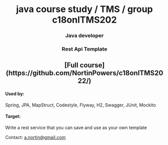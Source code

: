 <h1 align="center">java course study / TMS / group c18onlTMS202</h1>
<h3 align="center">Java developer</h3>
<h3 align="center">Rest Api Template</h3>

<h2 align="center">[Full course](https://github.com/NortinPowers/c18onlTMS2022/) </h2>

<h4>Used by:</h4>
<p>Spring, JPA, MapStruct, Codestyle, Flyway, H2, Swagger, JUnit, Mockito</p>

<h4>Target:</h4>
<p>Write a rest service that you can save and use as your own template</p>

Contact:
a.nortin@gmail.com